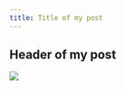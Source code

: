 ```yaml
---
title: Title of my post
---
```

## Header of my post
![](/upload/0b2966e8342db31a9d907bcf1bf93376.jpg)
